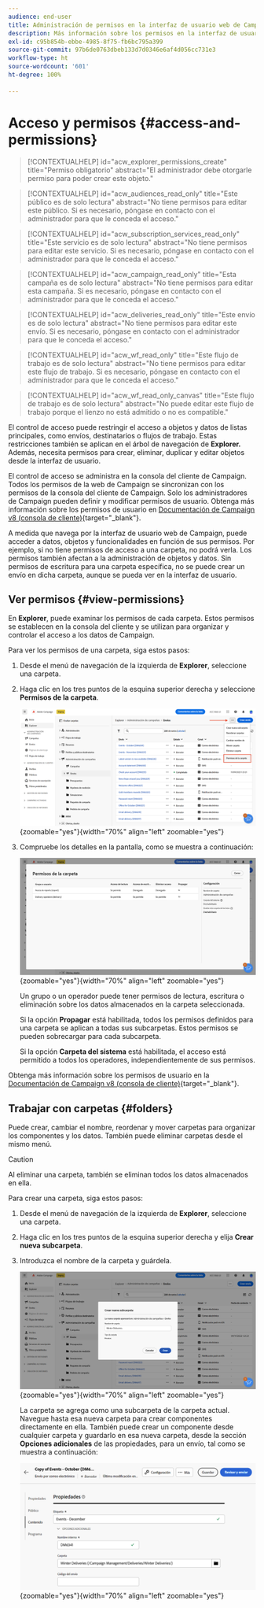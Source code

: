```yaml
---
audience: end-user
title: Administración de permisos en la interfaz de usuario web de Campaign
description: Más información sobre los permisos en la interfaz de usuario web de Campaign
exl-id: c95b854b-ebbe-4985-8f75-fb6bc795a399
source-git-commit: 97b6de0763dbeb133d7d0346e6af4d056cc731e3
workflow-type: ht
source-wordcount: '601'
ht-degree: 100%

---
```


# Acceso y permisos {#access-and-permissions}

>[!CONTEXTUALHELP]
>id="acw_explorer_permissions_create"
>title="Permiso obligatorio"
>abstract="El administrador debe otorgarle permiso para poder crear este objeto."


>[!CONTEXTUALHELP]
>id="acw_audiences_read_only"
>title="Este público es de solo lectura"
>abstract="No tiene permisos para editar este público. Si es necesario, póngase en contacto con el administrador para que le conceda el acceso."


>[!CONTEXTUALHELP]
>id="acw_subscription_services_read_only"
>title="Este servicio es de solo lectura"
>abstract="No tiene permisos para editar este servicio. Si es necesario, póngase en contacto con el administrador para que le conceda el acceso."


>[!CONTEXTUALHELP]
>id="acw_campaign_read_only"
>title="Esta campaña es de solo lectura"
>abstract="No tiene permisos para editar esta campaña. Si es necesario, póngase en contacto con el administrador para que le conceda el acceso."

>[!CONTEXTUALHELP]
>id="acw_deliveries_read_only"
>title="Este envío es de solo lectura"
>abstract="No tiene permisos para editar este envío. Si es necesario, póngase en contacto con el administrador para que le conceda el acceso."


>[!CONTEXTUALHELP]
>id="acw_wf_read_only"
>title="Este flujo de trabajo es de solo lectura"
>abstract="No tiene permisos para editar este flujo de trabajo. Si es necesario, póngase en contacto con el administrador para que le conceda el acceso."

>[!CONTEXTUALHELP]
>id="acw_wf_read_only_canvas"
>title="Este flujo de trabajo es de solo lectura"
>abstract="No puede editar este flujo de trabajo porque el lienzo no está admitido o no es compatible."

El control de acceso puede restringir el acceso a objetos y datos de listas principales, como envíos, destinatarios o flujos de trabajo. Estas restricciones también se aplican en el árbol de navegación de **Explorer.** Además, necesita permisos para crear, eliminar, duplicar y editar objetos desde la interfaz de usuario.

El control de acceso se administra en la consola del cliente de Campaign. Todos los permisos de la web de Campaign se sincronizan con los permisos de la consola del cliente de Campaign. Solo los administradores de Campaign pueden definir y modificar permisos de usuario. Obtenga más información sobre los permisos de usuario en [Documentación de Campaign v8 (consola de cliente)](https://experienceleague.adobe.com/docs/campaign/campaign-v8/admin/permissions/gs-permissions.html?lang=es){target="_blank"}.

A medida que navega por la interfaz de usuario web de Campaign, puede acceder a datos, objetos y funcionalidades en función de sus permisos. Por ejemplo, si no tiene permisos de acceso a una carpeta, no podrá verla. Los permisos también afectan a la administración de objetos y datos. Sin permisos de escritura para una carpeta específica, no se puede crear un envío en dicha carpeta, aunque se pueda ver en la interfaz de usuario.

## Ver permisos {#view-permissions}

En **Explorer**, puede examinar los permisos de cada carpeta. Estos permisos se establecen en la consola del cliente y se utilizan para organizar y controlar el acceso a los datos de Campaign.

Para ver los permisos de una carpeta, siga estos pasos:

1. Desde el menú de navegación de la izquierda de **Explorer**, seleccione una carpeta.
1. Haga clic en los tres puntos de la esquina superior derecha y seleccione **Permisos de la carpeta**.

   ![](assets/permissions-view-menu.png){zoomable=&quot;yes&quot;}{width="70%" align="left" zoomable="yes"}

1. Compruebe los detalles en la pantalla, como se muestra a continuación:

   ![](assets/permissions-view-screen.png){zoomable=&quot;yes&quot;}{width="70%" align="left" zoomable="yes"}

   Un grupo o un operador puede tener permisos de lectura, escritura o eliminación sobre los datos almacenados en la carpeta seleccionada.

   Si la opción **Propagar** está habilitada, todos los permisos definidos para una carpeta se aplican a todas sus subcarpetas. Estos permisos se pueden sobrecargar para cada subcarpeta.

   Si la opción **Carpeta del sistema** está habilitada, el acceso está permitido a todos los operadores, independientemente de sus permisos.

Obtenga más información sobre los permisos de usuario en la [Documentación de Campaign v8 (consola de cliente)](https://experienceleague.adobe.com/docs/campaign/campaign-v8/admin/permissions/folder-permissions.html?lang=es){target="_blank"}.


## Trabajar con carpetas {#folders}

Puede crear, cambiar el nombre, reordenar y mover carpetas para organizar los componentes y los datos. También puede eliminar carpetas desde el mismo menú.

>[!CAUTION]
>
>Al eliminar una carpeta, también se eliminan todos los datos almacenados en ella.

Para crear una carpeta, siga estos pasos:

1. Desde el menú de navegación de la izquierda de **Explorer**, seleccione una carpeta.
1. Haga clic en los tres puntos de la esquina superior derecha y elija **Crear nueva subcarpeta**.
1. Introduzca el nombre de la carpeta y guárdela.

   ![](assets/create-new-subfolder.png){zoomable=&quot;yes&quot;}{width="70%" align="left" zoomable="yes"}

   La carpeta se agrega como una subcarpeta de la carpeta actual. Navegue hasta esa nueva carpeta para crear componentes directamente en ella. También puede crear un componente desde cualquier carpeta y guardarlo en esa nueva carpeta, desde la sección **Opciones adicionales** de las propiedades, para un envío, tal como se muestra a continuación:

   ![](assets/delivery-properties-folder.png){zoomable=&quot;yes&quot;}{width="70%" align="left" zoomable="yes"}
